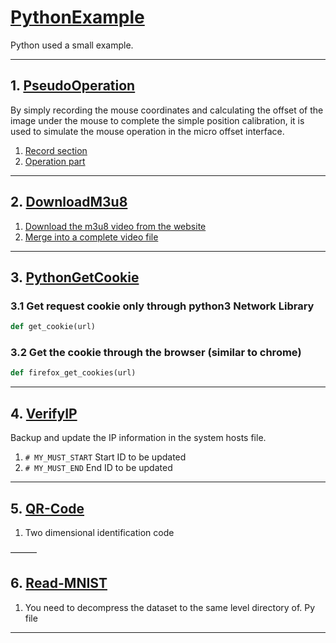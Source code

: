 # [PythonExample](https://github.com/WindSnowLi/My-python-tools)

Python used a small example.
___

## 1. [PseudoOperation](https://github.com/WindSnowLi/My-python-tools/tree/main/PseudoOperation)

By simply recording the mouse coordinates and calculating the offset of the image under the mouse to complete the simple position calibration, it is used to simulate the mouse operation in the micro offset interface.

1. [Record section](https://github.com/WindSnowLi/My-python-tools/blob/main/PseudoOperation/main/record_process.py)
2. [Operation part](https://github.com/WindSnowLi/My-python-tools/blob/main/PseudoOperation/main/operate_process.py)

___

## 2. [DownloadM3u8](https://github.com/WindSnowLi/My-python-tools/blob/main/DownloadM3u8)

1. [Download the m3u8 video from the website](https://github.com/WindSnowLi/My-python-tools/blob/main/DownloadM3u8/dv.py)
2. [Merge into a complete video file](https://github.com/WindSnowLi/My-python-tools/blob/main/DownloadM3u8/marge.py)

___

## 3. [PythonGetCookie](https://github.com/WindSnowLi/My-python-tools/tree/main/PythonGetCookie)

### 3.1 Get request cookie only through python3 Network Library

``` python
def get_cookie(url)
```

### 3.2 Get the cookie through the browser (similar to chrome)

``` python
def firefox_get_cookies(url)
```

___

## 4. [VerifyIP](https://github.com/WindSnowLi/My-python-tools/tree/main/VerifyIP)

Backup and update the IP information in the system hosts file.

1. ```# MY_MUST_START``` Start ID to be updated
2. ```# MY_MUST_END``` End ID to be updated

___

## 5. [QR-Code](https://github.com/WindSnowLi/My-python-tools/tree/main/QR-Code)

1. Two dimensional identification code

———

## 6. [Read-MNIST](https://github.com/WindSnowLi/My-python-tools/tree/main/Read-MNIST)

1. You need to decompress the dataset to the same level directory of. Py file

___
